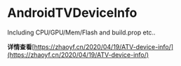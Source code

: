 # AndroidTVDeviceInfo
Including CPU/GPU/Mem/Flash and build.prop etc..

**详情查看**[https://zhaoyf.cn/2020/04/19/ATV-device-info/](https://zhaoyf.cn/2020/04/19/ATV-device-info/)
